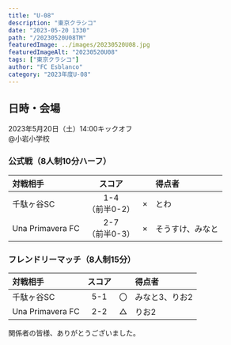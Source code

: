 ```yaml
---
title: "U-08"
description: "東京クラシコ"
date: "2023-05-20 1330"
path: "/20230520U08TM"
featuredImage: ../images/20230520U08.jpg
featuredImageAlt: "20230520U08"
tags: ["東京クラシコ"]
author: "FC Esblanco"
category: "2023年度U-08"
---
```


## 日時・会場

2023年5月20日（土）14:00キックオフ<br>
@小岩小学校


### 公式戦（8人制10分ハーフ）　

| 対戦相手| スコア |   | 得点者  |
|:----|:------:|:-:|:--------|
| 千駄ヶ谷SC| 1-4<br>（前半0-2） | × |とわ|
| Una Primavera FC | 2-7<br>（前半0-3） | × |そうすけ、みなと|

### フレンドリーマッチ（8人制15分）　

| 対戦相手| スコア |   | 得点者  |
|:----|:------:|:-:|:--------|
| 千駄ヶ谷SC| 5-1 | 〇 |みなと3、りお2|
| Una Primavera FC| 2-2 | △ |りお2|

関係者の皆様、ありがとうございました。
